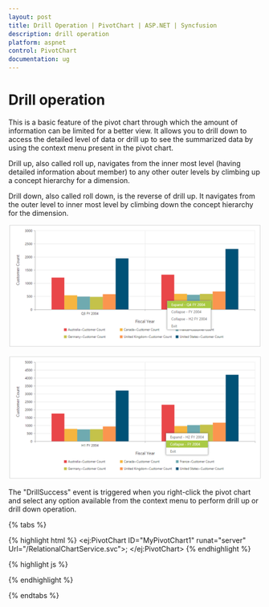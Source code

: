 ```yaml
---
layout: post
title: Drill Operation | PivotChart | ASP.NET | Syncfusion
description: drill operation
platform: aspnet
control: PivotChart
documentation: ug
---
```


# Drill operation

This is a basic feature of the pivot chart through which the amount of information can be limited for a better view. It allows you to drill down to access the detailed level of data or drill up to see the summarized data by using the context menu present in the pivot chart.

Drill up, also called roll up, navigates from the inner most level (having detailed information about member) to any other outer levels by climbing up a concept hierarchy for a dimension.

Drill down, also called roll down, is the reverse of drill up. It navigates from the outer level to inner most level by climbing down the concept hierarchy for the dimension.

![Drill-down option of ASP NET pivot chart control](Drill-Operation_images/Drill-Operation_img1.png)


![Drill-up option of ASP NET pivot chart control](Drill-Operation_images/Drill-Operation_img2.png)


The "DrillSuccess" event is triggered when you right-click the pivot chart and select any option available from the context menu to perform drill up or drill down operation.

{% tabs %}

{% highlight html %}
<ej:PivotChart ID="MyPivotChart1" runat="server" Url="/RelationalChartService.svc">;
    <ClientSideEvents DrillSuccess="DrillSuccess" />
    <Size Width="950px" Height="460px"></Size>
</ej:PivotChart>
{% endhighlight %}

{% highlight js %}
<script type="text/javascript">

    function DrillSuccess(args) {

        alert("Drill Success");

    }

</script>
{% endhighlight %}

{% endtabs %}